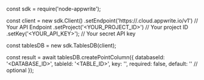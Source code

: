 const sdk = require('node-appwrite');

const client = new sdk.Client()
    .setEndpoint('https://<REGION>.cloud.appwrite.io/v1') // Your API Endpoint
    .setProject('<YOUR_PROJECT_ID>') // Your project ID
    .setKey('<YOUR_API_KEY>'); // Your secret API key

const tablesDB = new sdk.TablesDB(client);

const result = await tablesDB.createPointColumn({
    databaseId: '<DATABASE_ID>',
    tableId: '<TABLE_ID>',
    key: '',
    required: false,
    default: '' // optional
});
